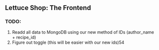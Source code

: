 ## Lettuce Shop: The Frontend


### TODO:

1. Readd all data to MongoDB using our new method of IDs (author_name + recipe_id)
2. Figure out toggle (this will be easier with our new ids)54